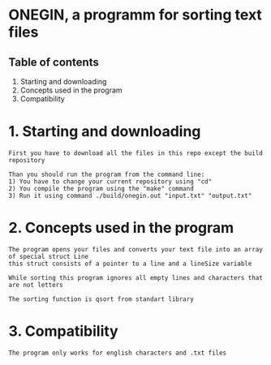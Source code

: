 # ONEGIN, a programm for sorting text files

## Table of contents

1. Starting and downloading
2. Concepts used in the program
3. Compatibility



# 1. Starting and downloading

    First you have to download all the files in this repo except the build repository
    
    Than you should run the program from the command line:
    1) You have to change your current repository using "cd"
    2) You compile the program using the "make" command
    3) Run it using command ./build/onegin.out "input.txt" "output.txt"

# 2. Concepts used in the program

    The program opens your files and converts your text file into an array of special struct Line
    this struct consists of a pointer to a line and a lineSize variable
    
    While sorting this program ignores all empty lines and characters that are not letters
    
    The sorting function is qsort from standart library

# 3. Compatibility

    The program only works for english characters and .txt files
